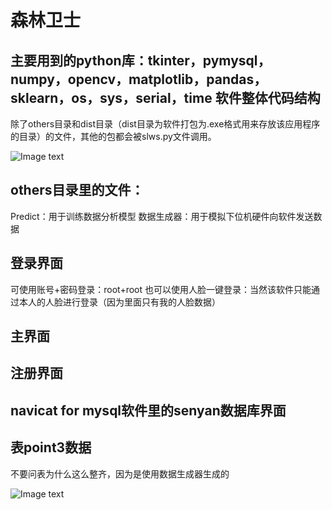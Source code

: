 森林卫士
====
主要用到的python库：tkinter，pymysql，numpy，opencv，matplotlib，pandas，sklearn，os，sys，serial，time
软件整体代码结构
-----
除了others目录和dist目录（dist目录为软件打包为.exe格式用来存放该应用程序的目录）的文件，其他的包都会被slws.py文件调用。

![Image text](https://github.com/xumoremore/data-analysis-system-/blob/master/introducepicture/1.png)

others目录里的文件：
----
Predict：用于训练数据分析模型
数据生成器：用于模拟下位机硬件向软件发送数据

登录界面
-----
可使用账号+密码登录：root+root
也可以使用人脸一键登录：当然该软件只能通过本人的人脸进行登录（因为里面只有我的人脸数据）

主界面
----

注册界面
-----

navicat for mysql软件里的senyan数据库界面
----

表point3数据
-----
不要问表为什么这么整齐，因为是使用数据生成器生成的


![Image text](https://github.com/xumoremore/data-analysis-system-/tree/master/introducepicture/2.png)
